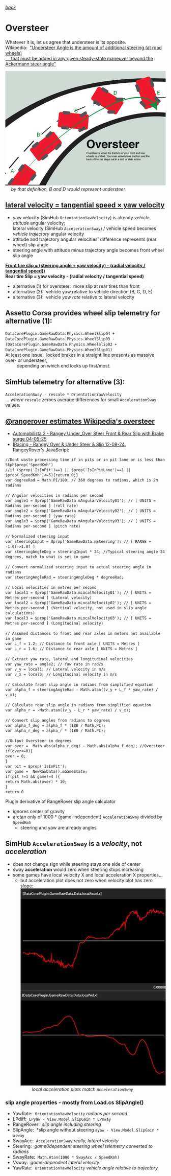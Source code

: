 [*back*](https://github.com/blekenbleu/Loaded?tab=readme-ov-file#loaded)  

# Oversteer
Whatever it is, let us agree that understeer is its opposite.  
Wikipedia:&nbsp; ["Understeer Angle is the amount of additional steering (at road wheels)  
 &emsp; that must be added in any given steady-state maneuver beyond the Ackermann steer angle"](https://en.wikipedia.org/wiki/Understeer_and_oversteer)  

[![](Properties/oversteer.jpg)](https://kogarahtyrepower.com.au/news/1944-tyrepower-kogarah-explains-oversteering-and-understeering)  
 &emsp; *by that definition, B and D  would represent understeer*  

## [lateral velocity = tangential speed × yaw velocity](https://boltflight.com/understanding-yaw-the-crucial-axis-of-rotational-motion-in-vehicles-and-aircraft/)
- yaw velocity (SimHub `OrientationYawVelocity`) is already *vehicle attitude* angular velocity;  
  lateral velocity (SimHub `AccelerationSway`) / vehicle speed becomes *vehicle trajectory* angular velocity  
- attitude and trajectory angular velocities' difference represents (rear wheel) slip angle
- steering angle with attitude minus trajectory angle becomes front wheel slip angle

[**Front tire slip = (steering angle + yaw velocity) - (radial velocity / tangential speed))**](https://vtechworks.lib.vt.edu/server/api/core/bitstreams/fe6d4ca1-514b-4e2b-b1ac-6561824a9de1/content)  
**Rear tire Slip  = yaw velocity - (radial velocity / tangential speed)**

- alternative (1) for oversteer:&nbsp; more slip at rear tires than front  
- alternative (2):&nbsp; vehicle yaw relative to vehicle direction (B, C, D, E)
- alternative (3):&nbsp; vehicle *yaw rate* relative to lateral velocity

## Assetto Corsa provides wheel slip telemetry for alternative (1):
`DataCorePlugin.GameRawData.Physics.WheelSlip04 + DataCorePlugin.GameRawData.Physics.WheelSlip03 -
(DataCorePlugin.GameRawData.Physics.WheelSlip02 + DataCorePlugin.GameRawData.Physics.WheelSlip01)`  
At least one issue:&nbsp; locked brakes in a straight line presents as massive over- or  understeer,  
 &emsp; &emsp; depending on which end locks up first/most.

## SimHub telemetry for alternative (3):
`AccelerationSway - rescale * OrientationYawVelocity`  
... *where* `rescale` zeroes average differences for small `AccelerationSway` values.

## [@rangerover estimates Wikipedia's oversteer](https://www.youtube.com/watch?v=R90_3tEO5t4)
- [Automobilista 2 - Rangey Under_Over Steer Front & Rear Slip with Brake surge 04-05-25](https://github.com/blekenbleu/SimHub-Profiles/blob/main/Automobilista%202%20-%20Rangey%20Under_Over%20Steer%20Front%20%26%20Rear%20Slip%20with%20Brake%20surge%2004-05-25.siprofile)
- [IRacing - Rangey Over & Under Steer & Slip 12-08-24.](https://github.com/blekenbleu/SimHub-Profiles/blob/main/IRacing%20-%20Rangey%20Over%20%26%20Under%20Steer%20%26%20Slip%2012-08-24.siprofile)  
   RangeyRover's JavaScript:
```
//Dont waste processing time if in pits or in pit lane or is less than 5kph$prop('SpeedKmh')
//if ($prop('IsInPit')==1 || $prop('IsInPitLane')==1 || $prop('SpeedKmh')<=5){return 0;}
var degreeRad = Math.PI/180; // 360 degrees to radians, which is 2π radians

// Angular velocities in radians per second
var angle1 = $prop('GameRawData.mAngularVelocity01'); // [ UNITS = Radians per-second ] (roll rate)
var angle2 = $prop('GameRawData.mAngularVelocity02'); // [ UNITS = Radians per-second ] (yaw rate)
var angle3 = $prop('GameRawData.mAngularVelocity03'); // [ UNITS = Radians per-second ] (pitch rate)

// Normalized steering input
var steeringInput = $prop('GameRawData.mSteering'); // [ RANGE = -1.0f->1.0f ]
var steeringAngleDeg = steeringInput * 24; //Typical steering angle 24 degrees, match to what is set in game

// Convert normalized steering input to actual steering angle in radians
var steeringAngleRad = steeringAngleDeg * degreeRad;

// Local velocities in metres per second
var local1 = $prop('GameRawData.mLocalVelocity01'); // [ UNITS = Metres per-second ] (Lateral velocity)
var local2 = $prop('GameRawData.mLocalVelocity02'); // [ UNITS = Metres per-second ] (Vertical velocity, not used in slip angle calculations)
var local3 = $prop('GameRawData.mLocalVelocity03'); // [ UNITS = Metres per-second ] (Longitudinal velocity)

// Assumed distances to front and rear axles in meters not available in game
var L_f = 1.2; // Distance to front axle [ UNITS = Metres ]
var L_r = 1.6; // Distance to rear axle [ UNITS = Metres ]

// Extract yaw rate, lateral and longitudinal velocities
var yaw_rate = angle2; // Yaw rate in rad/s
var v_y = local1; // Lateral velocity in m/s
var v_x = local3; // Longitudinal velocity in m/s

// Calculate front slip angle in radians from simplified equation
var alpha_f = steeringAngleRad - Math.atan((v_y + L_f * yaw_rate) / v_x);

// Calculate rear slip angle in radians from simplified equation
var alpha_r = -Math.atan((v_y - L_r * yaw_rate) / v_x);

// Convert slip angles from radians to degrees
var alpha_f_deg = alpha_f * (180 / Math.PI);
var alpha_r_deg = alpha_r * (180 / Math.PI);

//Output Oversteer in degrees
var over =  Math.abs(alpha_r_deg) - Math.abs(alpha_f_deg); //Oversteer
if(over<=0){
over = 0;
}
var pit = $prop('IsInPit');
var game =  NewRawData().mGameState;
if(pit !=1 && game!=4 ){
return Math.abs(over) * 10;
}
return 0
```

Plugin derivative of RangeRover slip angle calculator
- ignores center of gravity
- arctan only of 1000 * (game-independent) `AccelerationSway` divided by `SpeedKmh`
	- steering and yaw are already angles

## SimHub `AccelerationSway` is a *velocity*, not *acceleration*
- does not change sign while steering stays one side of center
- sway **acceleration** would zero when steering stops increasing
- some games have local velocity X and local acceleration X properties...  
	- but acceleration plot does not zero when velocity plot has zero slope:  
    ![](Properties/sway.jpg)  
	 &emsp; &emsp;  *local acceleration plots match `AccelerationSway`*

### slip angle properties - mostly from Load.cs SlipAngle()
- YawRate:&nbsp; `OrientationYawVelocity` *radians per second*
- LPdiff:&nbsp; `LPyaw - View.Model.SlipGain * LPsway`
- RangeRover:&nbsp; *slip angle including steering*
- SlipAngle:&nbsp; *slip angle without steering `ayaw - View.Model.SlipGain * asway`
- SwayAcc:&nbsp; `AccelerationSway` *really, lateral velocity*
- Steering:&nbsp; *game0dependent steering wheel telemetry converted to radians*
- SwayRate:&nbsp; `Math.Atan(1000 * SwayAcc / SpeedKmh)`
- Vsway:&nbsp; *game-dependent lateral velocity*
- YawRate:&nbsp; `OrientationYawVelocity` *vehicle angle relative to trajectory*
